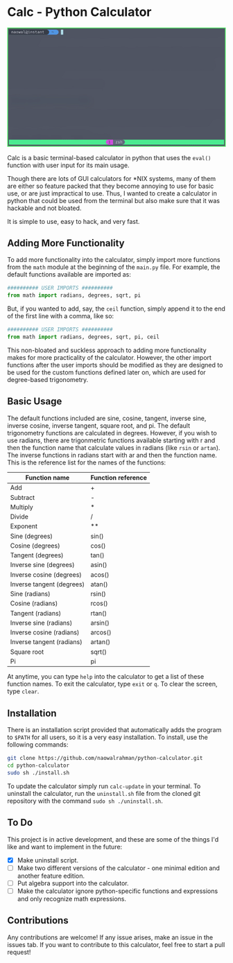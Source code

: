 # Calc - Python Calculator

![Calculator showcase in terminal](/showcase.gif)

Calc is a basic terminal-based calculator in python that uses the `eval()` function with user input for its main usage. 

Though there are lots of GUI calculators for \*NIX systems, many of them are either so feature packed that they become annoying to use for basic use, or are just impractical to use. Thus, I wanted to create a calculator in python that could be used from the terminal but also make sure that it was hackable and not bloated. 

It is simple to use, easy to hack, and very fast. 

## Adding More Functionality

To add more functionality into the calculator, simply import more functions from the `math` module at the beginning of the `main.py` file. For example, the default functions available are imported as: 

```python 
########## USER IMPORTS ##########
from math import radians, degrees, sqrt, pi
```

But, if you wanted to add, say, the `ceil` function, simply append it to the end of the first line with a comma, like so: 

```python
########## USER IMPORTS ##########
from math import radians, degrees, sqrt, pi, ceil
```

This non-bloated and suckless approach to adding more functionality makes for more practicality of the calculator. However, the other import functions after the user imports should be modified as they are designed to be used for the custom functions defined later on, which are used for degree-based trigonometry. 

## Basic Usage

The default functions included are sine, cosine, tangent, inverse sine, inverse cosine, inverse tangent, square root, and pi. The default trigonometry functions are calculated in degrees. However, if you wish to use radians, there are trigonmetric functions available starting with r and then the function name that calculate values in radians (like `rsin` or `artan`). The inverse functions in radians start with ar and then the function name. This is the reference list for the names of the functions:

|**Function name**|**Function reference**|
|-----------------|----------------------|
|Add|+|
|Subtract|-|
|Multiply|*|
|Divide|/|
|Exponent|\**|
|Sine (degrees)|sin()|
|Cosine (degrees)|cos()|
|Tangent (degrees)|tan()|
|Inverse sine (degrees)|asin()|
|Inverse cosine (degrees)|acos()|
|Inverse tangent (degrees)|atan()|
|Sine (radians)|rsin()|
|Cosine (radians)|rcos()|
|Tangent (radians)|rtan()|
|Inverse sine (radians)|arsin()|
|Inverse cosine (radians)|arcos()|
|Inverse tangent (radians)|artan()|
|Square root|sqrt()|
|Pi|pi|

At anytime, you can type `help` into the calculator to get a list of these function names. To exit the calculator, type `exit` or `q`. To clear the screen, type `clear`. 

## Installation

There is an installation script provided that automatically adds the program to `$PATH` for all users, so it is a very easy installation. To install, use the following commands: 
```sh 
git clone https://github.com/naowalrahman/python-calculator.git
cd python-calculator 
sudo sh ./install.sh 
```

To update the calculator simply run `calc-update` in your  terminal. To uninstall the calculator, run the `uninstall.sh` file from the cloned git repository with the command `sudo sh ./uninstall.sh`. 

## To Do
This project is in active development, and these are some of the things I'd like and want to implement in the future:
- [X] Make uninstall script.
- [ ] Make two different versions of the calculator - one minimal edition and another feature edition. 
- [ ] Put algebra support into the calculator. 
- [ ] Make the calculator ignore python-specific functions and expressions and only recognize math expressions. 

## Contributions 
Any contributions are welcome! If any issue arises, make an issue in the issues tab. If you want to contribute to this calculator, feel free to start a pull request! 
